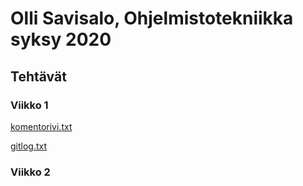 # Olli Savisalo, Ohjelmistotekniikka syksy 2020

## Tehtävät

### Viikko 1

[komentorivi.txt](https://github.com/OlliSavisalo/ot-harjoitustyo/blob/master/laskarit/viikko1/komentorivi.txt)

[gitlog.txt](https://github.com/OlliSavisalo/ot-harjoitustyo/blob/master/laskarit/viikko1/gitlog.txt)

### Viikko 2
